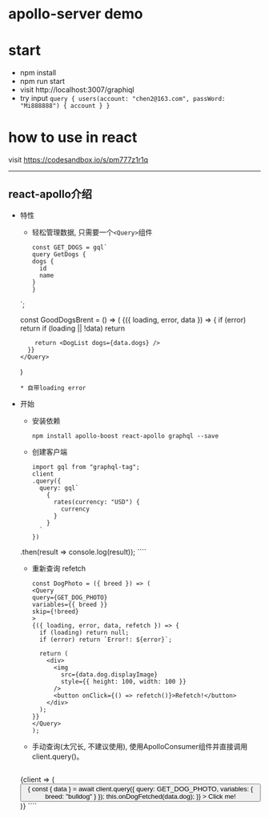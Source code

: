 # apollo-server demo
# start
* npm install
* npm run start
* visit http://localhost:3007/graphiql
* try input
`query {
	 users(account: "chen2@163.com", passWord: "Mi888888") {
    account
  }
}`

# how to use in react
visit https://codesandbox.io/s/pm777z1r1q
***
## react-apollo介绍
* 特性
	* 轻松管理数据, 只需要一个`<Query>`组件
		````
		const GET_DOGS = gql`
	  query GetDogs {
	    dogs {
	      id
	      name
	    }
	  }
	`;

	const GoodDogsBrent = () => (
	  <Query query={GET_DOGS}>
	    {({ loading, error, data }) => {
	      if (error) return <Error />
	      if (loading || !data) return <Fetching />

	      return <DogList dogs={data.dogs} />
	    }}
	  </Query>
	)
	````
	* 自带loading error
* 开始
	-  安装依赖
		````
		npm install apollo-boost react-apollo graphql --save
		````
	- 创建客户端
		````
		import gql from "graphql-tag";
		client
		.query({
		  query: gql`
		    {
		      rates(currency: "USD") {
		        currency
		      }
		    }
		  `
		})
  	.then(result => console.log(result));
		````
	- 重新查询 refetch
		````
		const DogPhoto = ({ breed }) => (
	  <Query
	    query={GET_DOG_PHOTO}
	    variables={{ breed }}
	    skip={!breed}
	  >
	    {({ loading, error, data, refetch }) => {
	      if (loading) return null;
	      if (error) return `Error!: ${error}`;

	      return (
	        <div>
	          <img
	            src={data.dog.displayImage}
	            style={{ height: 100, width: 100 }}
	          />
	          <button onClick={() => refetch()}>Refetch!</button>
	        </div>
	      );
	    }}
	  </Query>
		);
		````

	- 手动查询(太冗长, 不建议使用), 使用ApolloConsumer组件并直接调用client.query()。
		````
    <ApolloConsumer>
      {client => (
        <div>
          <button
            onClick={async () => {
              const { data } = await client.query({
                query: GET_DOG_PHOTO,
                variables: { breed: "bulldog" }
              });
              this.onDogFetched(data.dog);
            }}
          >
            Click me!
          </button>
        </div>
      )}
    </ApolloConsumer>
		````
